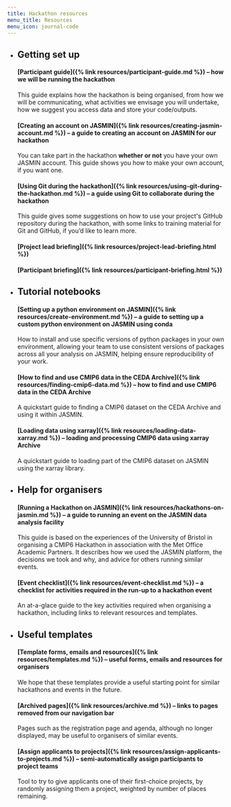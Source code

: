 ```yaml
---
title: Hackathon resources
menu_title: Resources
menu_icon: journal-code
---
```


<ul class="grid">
<li class="resource-block" markdown="1">

## Getting set up

#### [Participant guide]({% link resources/participant-guide.md %}) – how we will be running the hackathon

This guide explains how the hackathon is being organised, from how we will be
communicating, what activities we envisage you will undertake, how we suggest
you access data and store your code/outputs.

#### [Creating an account on JASMIN]({% link resources/creating-jasmin-account.md %}) – a guide to creating an account on JASMIN for our hackathon

You can take part in the hackathon **whether or not** you have your own JASMIN
account. This guide shows you how to make your own account, if you want one.

#### [Using Git during the hackathon]({% link resources/using-git-during-the-hackathon.md %}) – a guide using Git to collaborate during the hackathon

This guide gives some suggestions on how to use your project's GitHub
repository during the hackathon, with some links to training material for Git
and GitHub, if you’d like to learn more.

#### [Project lead briefing]({% link resources/project-lead-briefing.html %})

#### [Participant briefing]({% link resources/participant-briefing.html %})

</li>
<li class="resource-block" markdown="1">

## Tutorial notebooks

#### [Setting up a python environment on JASMIN]({% link resources/create-environment.md %}) – a guide to setting up a custom python environment on JASMIN using conda

How to install and use specific versions of python packages in your own
environment, allowing your team to use consistent versions of packages across
all your analysis on JASMIN, helping ensure reproducibility of your work.

#### [How to find and use CMIP6 data in the CEDA Archive]({% link resources/finding-cmip6-data.md %}) – how to find and use CMIP6 data in the CEDA Archive

A quickstart guide to finding a CMIP6 dataset on the CEDA Archive and using it
within JASMIN.

#### [Loading data using xarray]({% link resources/loading-data-xarray.md %}) – loading and processing CMIP6 data using xarray Archive

A quickstart guide to loading part of the CMIP6 dataset on JASMIN using the
xarray library.

</li>
<li class="resource-block" markdown="1">

## Help for organisers

#### [Running a Hackathon on JASMIN]({% link resources/hackathons-on-jasmin.md %}) – a guide to running an event on the JASMIN data analysis facility

This guide is based on the experiences of the University of Bristol in
organising a CMIP6 Hackathon in association with the Met Office Academic
Partners. It describes how we used the JASMIN platform, the decisions we took
and why, and advice for others running similar events.

#### [Event checklist]({% link resources/event-checklist.md %}) – a checklist for activities required in the run-up to a hackathon event

An at-a-glace guide to the key activities required when organising a
hackathon, including links to relevant resources and templates.

</li>
<li class="resource-block" markdown="1">

## Useful templates

#### [Template forms, emails and resources]({% link resources/templates.md %}) – useful forms, emails and resources for organisers

We hope that these templates provide a useful starting point for similar
hackathons and events in the future.

#### [Archived pages]({% link resources/archive.md %}) – links to pages removed from our navigation bar

Pages such as the registration page and agenda, although no longer displayed,
may be useful to organisers of similar events.

#### [Assign applicants to projects]({% link resources/assign-applicants-to-projects.md %}) – semi-automatically assign participants to project teams

Tool to try to give applicants one of their first-choice projects, by randomly
assigning them a project, weighted by number of places remaining.

</li>
</ul>
